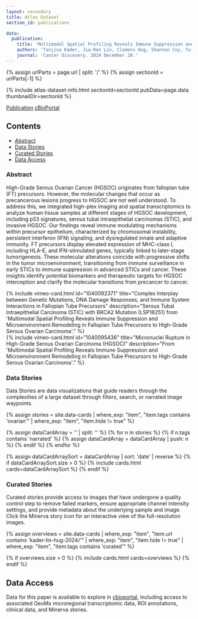 ```yaml
---
layout: secondary
title: Atlas Dataset
section_id: publications

data:
  publication:
    title: 'Multimodal Spatial Profiling Reveals Immune Suppression and Microenvironment Remodeling in Fallopian Tube Precursors to High-Grade Serous Ovarian Carcinoma'
    authors: 'Tanjina Kader, Jia-Ren Lin, Clemens Hug, Shannon Coy, Yu-An Chen, Ino de Bruijn, Natalie Shih, Euihye Jung, Roxanne J. Pelletier, Mariana Lopez Leon, Gabriel Mingo, Dalia Khaled Omran, Jong Suk Lee, Clarence Yapp, Baby Anusha Satravada, Ritika Kundra, Yilin Xu, Sabrina Chan, Juliann B. Tefft, Jeremy Muhlich, Sarah Kim, Stefan M. Gysler, Judith Agudo, James R. Heath, Nikolaus Schultz, Charles Drescher, Peter K Sorger, Ronny Drapkin, Sandro Santagata'
    journal: 'Cancer Discovery. 2024 December 20.'
---
```


{% assign urlParts = page.url | split: '/' %}
{% assign sectionId = urlParts[-1] %}

{% include atlas-dataset-info.html
    sectionId=sectionId
    pubData=page.data
    thumbnailDir=sectionId %}

<a href="https://doi.org/10.1158/2159-8290.CD-24-1366" class="button">Publication</a>
<a href="https://www.cbioportal.org/study/summary?id=ovary_geomx_gray_foundation_2024" class="button">cBioPortal</a>

## Contents
  * [Abstract](#abstract)
  * [Data Stories](#data-stories)
  * [Curated Stories](#curated-stories)
  * [Data Access](#data-access)

### Abstract
  High-Grade Serous Ovarian Cancer (HGSOC) originates from fallopian tube (FT) precursors. However, the molecular changes that occur as precancerous lesions progress to HGSOC are not well understood. To address this, we integrated high-plex imaging and spatial transcriptomics to analyze human tissue samples at different stages of HGSOC development, including p53 signatures, serous tubal intraepithelial carcinomas (STIC), and invasive HGSOC. Our findings reveal immune modulating mechanisms within precursor epithelium, characterized by chromosomal instability, persistent interferon (IFN) signaling, and dysregulated innate and adaptive immunity. FT precursors display elevated expression of MHC-class I, including HLA-E, and IFN-stimulated genes, typically linked to later-stage tumorigenesis. These molecular alterations coincide with progressive shifts in the tumor microenvironment, transitioning from immune surveillance in early STICs to immune suppression in advanced STICs and cancer. These insights identify potential biomarkers and therapeutic targets for HGSOC interception and clarify the molecular transitions from precancer to cancer.

<div class="row mb-4">
  <div class="col-md-6 mb-4">
    {% include vimeo-card.html id="1040092371" title="Complex Interplay between Genetic Mutations, DNA Damage Responses, and Immune System Interactions in Fallopian Tube Precursors" description="Serous Tubal Intraepithelial Carcinoma (STIC) with BRCA2 Mutation (LSP18251) from 'Multimodal Spatial Profiling Reveals Immune Suppression and Microenvironment Remodeling in Fallopian Tube Precursors to High-Grade Serous Ovarian Carcinoma'." %}
    </div>
  <div class="col-md-6 mb-4">
    {% include vimeo-card.html id="1040095436" title="Micronuclei Rupture in High-Grade Serous Ovarian Carcinoma (HGSOC)" description="From 'Multimodal Spatial Profiling Reveals Immune Suppression and Microenvironment Remodeling in Fallopian Tube Precursors to High-Grade Serous Ovarian Carcinoma'." %}
    </div>
  </div>

### Data Stories
Data Stories are data visualizations that guide readers through the complexities of a large dataset through filters, search, or narrated image waypoints.

{%
    assign stories = site.data-cards
    | where_exp: "item", "item.tags contains 'ovarian'"
    | where_exp: "item", "item.hide != true"
%}

{% assign dataCardArray = '' | split: '' %}
{% for n in stories %}
  {% if n.tags contains 'narrated' %}
    {% assign dataCardArray = dataCardArray | push: n %}
  {% endif %}
{% endfor %}

{% assign dataCardArraySort = dataCardArray | sort: 'date' | reverse %}
{% if dataCardArraySort.size > 0 %}
  {% include cards.html cards=dataCardArraySort %}
{% endif %}

### Curated Stories
Curated stories provide access to images that have undergone a quality control step to remove failed markers, ensure appropriate channel intensity settings, and provide metadata about the underlying sample and image. Click the Minerva story icon for an interactive view of the full-resolution images.

{%
    assign overviews = site.data-cards
    | where_exp: "item", "item.url contains 'kader-lin-hug-2024/'"
    | where_exp: "item", "item.hide != true"
    | where_exp: "item", "item.tags contains 'curated'"
%}

{% if overviews.size > 0 %}
  {% include cards.html cards=overviews %}
{% endif %}


## Data Access

Data for this paper is available to explore in [cbioportal](https://www.cbioportal.org/study/summary?id=ovary_geomx_gray_foundation_2024), including access to associated GeoMx microregional transcriptomic data, ROI annotations, clinical data, and  Minerva stories.

